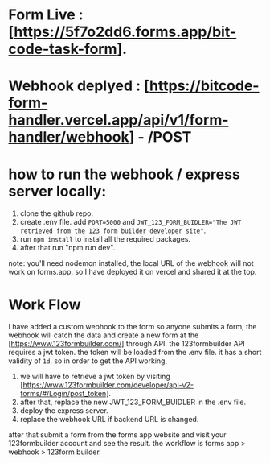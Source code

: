 # Form Live : [https://5f7o2dd6.forms.app/bit-code-task-form].

# Webhook deplyed : [https://bitcode-form-handler.vercel.app/api/v1/form-handler/webhook] - /POST

# how to run the webhook / express server locally:

1. clone the github repo.
2. create .env file. add `PORT=5000` and `JWT_123_FORM_BUIDLER="The JWT retrieved from the 123 form builder developer site"`.
3. run `npm install` to install all the required packages.
4. after that run "npm run dev".

note: you'll need nodemon installed, the local URL of the webhook will not work on forms.app, so I have deployed it on vercel and shared it at the top.

# Work Flow

I have added a custom webhook to the form so anyone submits a form, the webhook will catch the data and create a new form at the [https://www.123formbuilder.com/] through API. the 123formbuilder API requires a jwt token. the token will be loaded from the .env file. it has a short validity of `1d`. so in order to get the API working,

1. we will have to retrieve a jwt token by visiting [https://www.123formbuilder.com/developer/api-v2-forms/#/Login/post_token].
2. after that, replace the new JWT_123_FORM_BUIDLER in the .env file.
3. deploy the express server.
4. replace the webhook URL if backend URL is changed.

after that submit a form from the forms app website and visit your 123formbuilder account and see the result.
the workflow is forms app > webhook > 123form builder.
